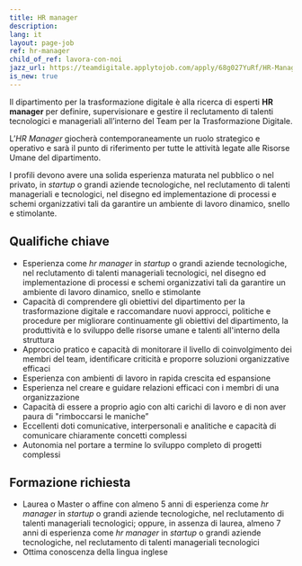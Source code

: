```yaml
---
title: HR manager
description:
lang: it
layout: page-job
ref: hr-manager
child_of_ref: lavora-con-noi
jazz_url: https://teamdigitale.applytojob.com/apply/68g027YuRf/HR-Manager.html
is_new: true
---
```


Il dipartimento per la trasformazione digitale è alla ricerca di
esperti **HR manager** per definire, supervisionare e gestire il
reclutamento di talenti tecnologici e manageriali all’interno del Team
per la Trasformazione Digitale.

L’*HR Manager* giocherà contemporaneamente un ruolo strategico e
operativo e sarà il punto di riferimento per tutte le attività legate
alle Risorse Umane del dipartimento.

I profili devono avere una solida esperienza maturata nel pubblico o nel
privato, in *startup* o grandi aziende tecnologiche, nel reclutamento di
talenti manageriali e tecnologici, nel disegno ed implementazione di
processi e schemi organizzativi tali da garantire un ambiente di lavoro
dinamico, snello e stimolante.

## Qualifiche chiave

-   Esperienza come *hr manager* in *startup* o grandi aziende
    tecnologiche, nel reclutamento di talenti manageriali tecnologici,
    nel disegno ed implementazione di processi e schemi organizzativi
    tali da garantire un ambiente di lavoro dinamico, snello e
    stimolante
-   Capacità di comprendere gli obiettivi del dipartimento per la
    trasformazione digitale e raccomandare nuovi approcci, politiche e
    procedure per migliorare continuamente gli obiettivi del
    dipartimento, la produttività e lo sviluppo delle risorse umane e
    talenti all'interno della struttura
-   Approccio pratico e capacità di monitorare il livello di
    coinvolgimento dei membri del team, identificare criticità e
    proporre soluzioni organizzative efficaci
-   Esperienza con ambienti di lavoro in rapida crescita ed espansione
-   Esperienza nel creare e guidare relazioni efficaci con i membri di
    una organizzazione
-   Capacità di essere a proprio agio con alti carichi di lavoro e di
    non aver paura di "rimboccarsi le maniche”
-   Eccellenti doti comunicative, interpersonali e analitiche e capacità
    di comunicare chiaramente concetti complessi
-   Autonomia nel portare a termine lo sviluppo completo di progetti
    complessi

## Formazione richiesta

-   Laurea o Master o affine con almeno 5 anni di esperienza come *hr
    manager* in *startup* o grandi aziende tecnologiche, nel
    reclutamento di talenti manageriali tecnologici; oppure, in assenza
    di laurea, almeno 7 anni di esperienza come *hr manager* in
    *startup* o grandi aziende tecnologiche, nel reclutamento di talenti
    manageriali tecnologici
-   Ottima conoscenza della lingua inglese
